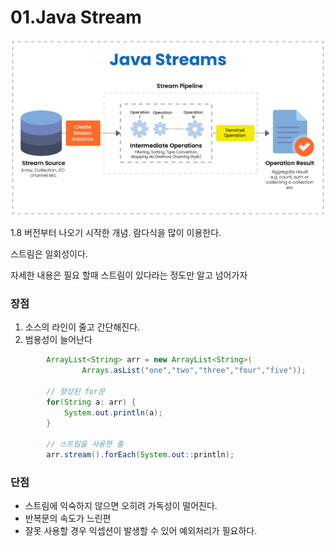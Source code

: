 # 01.Java Stream

![](../../.gitbook/assets/java-streams.png)

1.8 버전부터 나오기 시작한 개념. 람다식을 많이 이용한다.

스트림은 일회성이다.

자세한 내용은 필요 할때 스트림이 있다라는 정도만 알고 넘어가자

### 장점

1. 소스의 라인이 줄고 간단해진다. 
2. 범용성이 늘어난다

```java
		ArrayList<String> arr = new ArrayList<String>(
				Arrays.asList("one","two","three","four","five"));
						
		// 향상된 for문
		for(String a: arr) {
			System.out.println(a);
		}
		
		// 스트림을 사용한 출
		arr.stream().forEach(System.out::println);
```

### 단점

* 스트림에 익숙하지 않으면 오히려 가독성이 떨어진다.
* 반복문의 속도가 느린편
* 잘못 사용할 경우 익셉션이 발생할 수 있어 예외처리가 필요하다.

